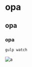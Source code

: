 # opa
## opa
### opa

```sh
gulp watch
```
![a](https://raw.githubusercontent.com/TheDudeThatCode/TheDudeThatCode/master/Assets/dino.gif)
